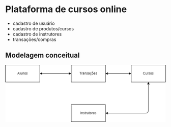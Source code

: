 # Plataforma de cursos online

- cadastro de usuário
- cadastro de produtos/cursos
- cadastro de instrutores
- transações/compras

## Modelagem conceitual
![](/doc/modelo-conceitual.png)